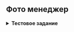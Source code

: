 ## Фото менеджер

<details>
<summary><b>Тестовое задание</b></summary>   
Сделать REST фото менеджер.

1. загружать фотографии авторизованным пользователям.  
    1.1. при загрузке можно указывать различную метадату: гео локацию, описание, 0имена людей на фото.

2. отображать список фотографий, без мета данных.  
    2.1. фильтровать фотографии по дате.  
    2.2. фильтровать фотографии по геолокации.  
    2.3. фильтровать фотографии по дате.  
    2.4. фильтровать фотографии по имени человека.

3. получать фотографию по айди с метаданными.
4. доп задача: сделать апи автодополнение по поиску возможных имен людей присутствующих на фотографиях. 

    Пример:


    передаем часть имени “Алекс”  
    на выходе получаем  
    Алекс  
    Алексей  
    Александр  
    Александра   

    Вбиваем Алексан  
    получаем  
    Александр  
    Александра
</details>